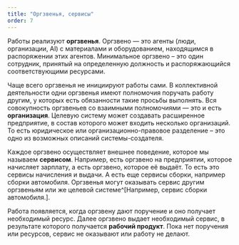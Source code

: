 ```yaml
---
title: "Оргзвенья, сервисы"
order: 7
---
```




Работы реализуют **оргзвенья**. Оргзвено — это агенты (люди, организации, AI) с материалами и оборудованием, находящимся в распоряжении этих агентов. Минимальное оргзвено – это один сотрудник, принятый на определенную должность и распоряжающийся соответствующими ресурсами.

Чаще всего оргзвенья не инициируют работы сами. В коллективной деятельности одни оргзвенья имеют полномочия поручать работу другим, у которых есть обязанности такие просьбы выполнять. Вся совокупность оргзвеньев со взаимными полномочиями — это и есть **организация**. Целевую систему может создавать расширенное предприятие, в состав которого может входить несколько организаций. То есть юридическое или организационно-правовое разделение – это одно из возможных описаний системы-создателя.

Каждое оргзвено осуществляет внешнее поведение, которое мы называем **сервисом**. Например, есть оргзвено на предприятии, которое начисляет зарплату, а есть оргзвено, которое её выдаёт. То есть это сервисы начисления и выдачи. А есть еще сервисы сборки, например сборки автомобиля. Оргзвенья могут оказывать сервис другим оргзвеньям или же целевой системе^[Например, сервис сборки автомобиля.].

Работа появляется, когда оргзвену дают поручение и оно получает необходимый ресурс. Далее оргзвено выдает необходимый сервис, в результате которого получается **рабочий продукт**. Пока нет поручения или ресурсов, сервис не оказывают или работу не делают.

